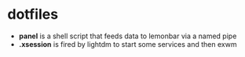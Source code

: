 # dotfiles
- **panel** is a shell script that feeds data to lemonbar via a named pipe
- **.xsession** is fired by lightdm to start some services and then exwm
